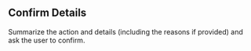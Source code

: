 ## Confirm Details

Summarize the action and details (including the reasons if provided) and ask the user to confirm.